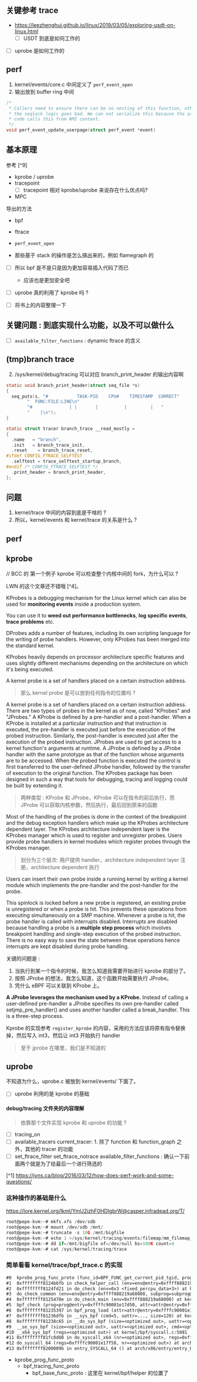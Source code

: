 ## 关键参考 trace
- https://leezhenghui.github.io/linux/2019/03/05/exploring-usdt-on-linux.html
  - [ ] USDT 到底是如何工作的
- [ ] uprobe 是如何工作的

## perf
1. kernel/events/core.c 中间定义了 `perf_event_open`
2. 输出放到 buffer ring 中间

```c
/*
 * Callers need to ensure there can be no nesting of this function, otherwise
 * the seqlock logic goes bad. We can not serialize this because the arch
 * code calls this from NMI context.
 */
void perf_event_update_userpage(struct perf_event *event)
```

## 基本原理
参考 [^9]
- kprobe / uprobe
- tracepoint
  - [ ] tracepoint 相对 kprobe/uprobe 来说存在什么优点吗?
- MPC

导出的方法
- bpf
- ftrace
- `perf_event_open`

- 那些基于 stack 的操作是怎么搞出来的，例如 flamegraph 的
- [ ] 所以 bpf 是不是只是因为更加容易插入代码了而已
  - 应该也是更加安全吧
- [ ] uprobe 真的利用了 kprobe 吗 ?

- [ ] 将书上的内容整理一下

## 关键问题 : 到底实现什么功能，以及不可以做什么
- [ ] `available_filter_functions` : dynamic ftrace 的含义

## (tmp)branch trace
2. /sys/kernel/debug/tracing 可以对应 branch_print_header 的输出内容啊

```c
static void branch_print_header(struct seq_file *s)
{
  seq_puts(s, "#           TASK-PID    CPU#    TIMESTAMP  CORRECT"
        "  FUNC:FILE:LINE\n"
        "#              | |       |          |         |   "
        "    |\n");
}

static struct tracer branch_trace __read_mostly =
{
  .name   = "branch",
  .init   = branch_trace_init,
  .reset    = branch_trace_reset,
#ifdef CONFIG_FTRACE_SELFTEST
  .selftest = trace_selftest_startup_branch,
#endif /* CONFIG_FTRACE_SELFTEST */
  .print_header = branch_print_header,
};
```

## 问题
1. kernel/trace 中间的内容到底是干啥的 ?
1. 所以，kernel/events 和 kernel/trace 的关系是什么 ?

## perf

## kprobe
// BCC 的 第一个例子 kprobe 可以检查整个内核中间的 fork，为什么可以 ?

LWN 的这个文章还不错哦 [^4]。

KProbes is a debugging mechanism for the Linux kernel which can also be used for **monitoring events** inside a production system.

You can use it to **weed out performance bottlenecks**, **log specific events**, **trace problems** etc.

DProbes adds a number of features, including its own scripting language for the writing of probe handlers. However, only KProbes has been merged into the standard kernel.

KProbes heavily depends on processor architecture specific features and uses slightly different mechanisms depending on the architecture on which it's being executed.

A kernel probe is a set of handlers placed on a certain instruction address.
> 那么 kernel probe 是可以放到任何指令的位置吗 ?

A kernel probe is a set of handlers placed on a certain instruction address. There are two types of probes in the kernel as of now, called "KProbes" and "JProbes." A KProbe is defined by a pre-handler and a post-handler. When a KProbe is installed at a particular instruction and that instruction is executed, the pre-handler is executed just before the execution of the probed instruction. Similarly, the post-handler is executed just after the execution of the probed instruction. JProbes are used to get access to a kernel function's arguments at runtime. A JProbe is defined by a JProbe handler with the same prototype as that of the function whose arguments are to be accessed. When the probed function is executed the control is first transferred to the user-defined JProbe handler, followed by the transfer of execution to the original function. The KProbes package has been designed in such a way that tools for debugging, tracing and logging could be built by extending it.
> 两种类型 : KProbe 和 JProbe，KProbe 可以在指令的前后执行，而 JProbe 可以获取内核参数，然后执行，最后回到原来的函数

Most of the handling of the probes is done in the context of the breakpoint and the debug exception handlers which make up the KProbes architecture dependent layer.
The KProbes architecture independent layer is the KProbes manager which is used to register and unregister probes. Users provide probe handlers in kernel modules which register probes through the KProbes manager.
> 划分为三个层次: 用户提供 handler，architecture independent layer 注册，architecture dependent 执行

Users can insert their own probe inside a running kernel by writing a kernel module which implements the pre-handler and the post-handler for the probe.

This spinlock is locked before a new probe is registered, an existing probe is unregistered or when a probe is hit.
This prevents these operations from executing simultaneously on a SMP machine.
Whenever a probe is hit, the probe handler is called with interrupts disabled. Interrupts are disabled because handling a probe is a **multiple step process** which involves breakpoint handling and single-step execution of the probed instruction. There is no easy way to save the state between these operations hence interrupts are kept disabled during probe handling.

关键的问题是 :
1. 当执行到某一个指令的时候，我怎么知道我需要开始进行 kprobe 的部分了。
2. 按照 JProbe 的想法，我怎么知道，这个函数开始需要执行 JProbe。
3. 凭什么 eBPF 可以关联到 KProbe 上。


**A JProbe leverages the mechanism used by a KProbe.**
Instead of calling a user-defined pre-handler a JProbe specifies its own pre-handler called setjmp_pre_handler() and uses another handler called a break_handler. This is a three-step process.

Kprobe 的实现参考 `register_kprobe` 的内容，采用的方法应该将原有指令替换掉，然后写入 int3，然后让 int3 开始执行 handler

> 至于 jprobe 在哪里，我们是不知道的

## uprobe
不知道为什么，uprobe.c 被放到 kernel/events/ 下面了。

- [ ] uprobe 利用的是 kprobe 的基础

#### debug/tracing 文件夹的内容理解
> 依靠那个文件实现 kprobe 和 uprobe 的功能 ?

- [ ] tracing_on
- [ ] available_tracers current_tracer: 1. 除了 function 和 function_graph 之外，其他的 tracer 的功能
- [ ] set_ftrace_filter set_ftrace_notrace  available_filter_functions : 确认一下前面两个就是为了给最后一个进行筛选的

[^1] https://jvns.ca/blog/2016/03/12/how-does-perf-work-and-some-questions/



### 这种操作的基础是什么
https://lore.kernel.org/lkml/YmU2izhF0HDlgbrW@casper.infradead.org/T/
```c
root@pepe-kvm:~# mkfs.xfs /dev/sdb
root@pepe-kvm:~# mount /dev/sdb /mnt/
root@pepe-kvm:~# truncate -s 10G /mnt/bigfile
root@pepe-kvm:~# echo 1 >/sys/kernel/tracing/events/filemap/mm_filemap_add_to_page_cache/enable
root@pepe-kvm:~# dd if=/mnt/bigfile of=/dev/null bs=100K count=4
root@pepe-kvm:~# cat /sys/kernel/tracing/trace
```

### 简单看看 kernel/trace/bpf_trace.c 的实现

```txt
#0  kprobe_prog_func_proto (func_id=BPF_FUNC_get_current_pid_tgid, prog=0xffffc90001563000) at kernel/trace/bpf_trace.c:1525
#1  0xffffffff8124b6fb in check_helper_call (env=env@entry=0xffff888219a68000, insn=insn@entry=0xffffc90001563060, insn_idx_p=insn_idx_p@entry=0xffff888219a68000) at kernel/bpf/verifier.c:7724
#2  0xffffffff8124fd21 in do_check (env=0x3 <fixed_percpu_data+3>) at kernel/bpf/verifier.c:13970
#3  do_check_common (env=env@entry=0xffff888219a68000, subprog=subprog@entry=0) at kernel/bpf/verifier.c:16289
#4  0xffffffff8125470e in do_check_main (env=0xffff888219a68000) at kernel/bpf/verifier.c:16352
#5  bpf_check (prog=prog@entry=0xffffc90001e17d50, attr=attr@entry=0xffffc90001e17e58, uattr=...) at kernel/bpf/verifier.c:16936
#6  0xffffffff81235397 in bpf_prog_load (attr=attr@entry=0xffffc90001e17e58, uattr=...) at kernel/bpf/syscall.c:2619
#7  0xffffffff81236dfb in __sys_bpf (cmd=5, uattr=..., size=120) at kernel/bpf/syscall.c:4979
#8  0xffffffff81238c65 in __do_sys_bpf (size=<optimized out>, uattr=<optimized out>, cmd=<optimized out>) at kernel/bpf/syscall.c:5083
#9  __se_sys_bpf (size=<optimized out>, uattr=<optimized out>, cmd=<optimized out>) at kernel/bpf/syscall.c:5081
#10 __x64_sys_bpf (regs=<optimized out>) at kernel/bpf/syscall.c:5081
#11 0xffffffff81fc8d08 in do_syscall_x64 (nr=<optimized out>, regs=0xffffc90001e17f58) at arch/x86/entry/common.c:50
#12 do_syscall_64 (regs=0xffffc90001e17f58, nr=<optimized out>) at arch/x86/entry/common.c:80
#13 0xffffffff8200009b in entry_SYSCALL_64 () at arch/x86/entry/entry_64.S:120
```
- kprobe_prog_func_proto
  - bpf_tracing_func_proto
    - bpf_base_func_proto : 这里在 kernel/bpf/helper 的位置了
